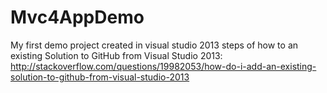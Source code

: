 # Mvc4AppDemo
My first demo project created in visual studio 2013
steps of how to an existing Solution to GitHub from Visual Studio 2013:
http://stackoverflow.com/questions/19982053/how-do-i-add-an-existing-solution-to-github-from-visual-studio-2013
